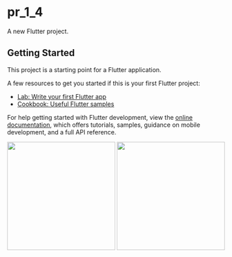# pr_1_4

A new Flutter project.

## Getting Started

This project is a starting point for a Flutter application.

A few resources to get you started if this is your first Flutter project:

- [Lab: Write your first Flutter app](https://docs.flutter.dev/get-started/codelab)
- [Cookbook: Useful Flutter samples](https://docs.flutter.dev/cookbook)

For help getting started with Flutter development, view the
[online documentation](https://docs.flutter.dev/), which offers tutorials,
samples, guidance on mobile development, and a full API reference.

<img src = "https://user-images.githubusercontent.com/121868259/213864623-a2ef7c59-220c-4891-8fb0-6110a9e96b00.png" width="250px">
<img src = "https://user-images.githubusercontent.com/121868259/213864675-f7a85d26-4947-4939-b0ef-9be5fb7569b0.png" width="250px">
